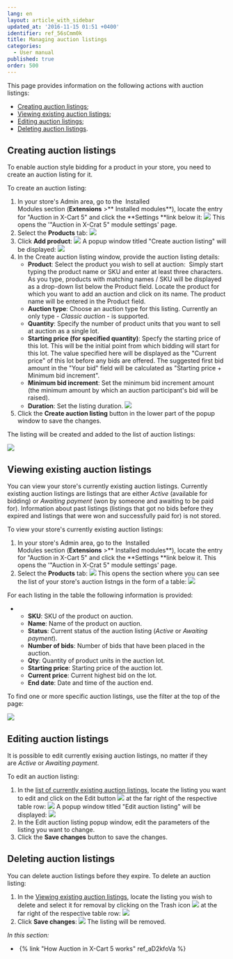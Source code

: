 ```yaml
---
lang: en
layout: article_with_sidebar
updated_at: '2016-11-15 01:51 +0400'
identifier: ref_56sCmm0k
title: Managing auction listings
categories:
  - User manual
published: true
order: 500
---
```



This page provides information on the following actions with auction listings:

*   [Creating auction listings](#creating-auction-listings);
*   [Viewing existing auction listings](#viewing-existing-auction-listings);
*   [Editing auction listings](#editing-auction-listings);
*   [Deleting auction listings](#deleting-auction-listings).

## Creating auction listings

To enable auction style bidding for a product in your store, you need to create an auction listing for it.

To create an auction listing:

1.  In your store's Admin area, go to the  Installed Modules section (**Extensions** >** Installed modules**), locate the entry for "Auction in X-Cart 5" and click the **Settings **link below it:
    ![]({{site.baseurl}}/attachments/8225026/8356065.png?effects=drop-shadow)
    This opens the '"Auction in X-Crat 5" module settings' page.
2.  Select the **Products** tab:
    ![]({{site.baseurl}}/attachments/8225026/8356064.png?effects=drop-shadow)
3.  Click **Add product**:
    ![]({{site.baseurl}}/attachments/8225026/8356066.png?effects=drop-shadow)
    A popup window titled "Create auction listing" will be displayed:
    ![]({{site.baseurl}}/attachments/8225026/8356067.png?effects=drop-shadow)
4.  In the Create auction listing window, provide the auction listing details:
    *   **Product**: Select the product you wish to sell at auction: 
        Simply start typing the product name or SKU and enter at least three characters. As you type, products with matching names / SKU will be displayed as a drop-down list below the Product field. Locate the product for which you want to add an auction and click on its name. The product name will be entered in the Product field.
    *   **Auction type**: Choose an auction type for this listing. Currently an only type - _Classic auction_ - is supported.
    *   **Quantity**: Specify the number of product units that you want to sell at auction as a single lot. 
    *   **Starting price (for specified quantity)**: Specfy the starting price of this lot. This will be the initial point from which bidding will start for this lot. The value specified here will be displayed as the "Current price" of this lot before any bids are offered. The suggested first bid amount in the "Your bid" field will be calculated as "Starting price + Minimum bid increment". 
    *   **Minimum bid increment**: Set the minimum bid increment amount (the minimum amount by which an auction participant's bid will be raised).
    *   **Duration**: Set the listing duration.
        ![]({{site.baseurl}}/attachments/8225026/8356068.png?effects=drop-shadow)
5.  Click the **Create auction listing** button in the lower part of the popup window to save the changes.

The listing will be created and added to the list of auction listings:

![]({{site.baseurl}}/attachments/8225026/8356071.png?effects=drop-shadow)

## Viewing existing auction listings

You can view your store's currently existing auction listings. Currently existing auction listings are listings that are either _Active_ (available for bidding) or _Awaiting payment_ (won by someone and awaiting to be paid for). Information about past listings (listings that got no bids before they expired and listings that were won and successfully paid for) is not stored.

To view your store's currently existing auction listings:

1.  In your store's Admin area, go to the  Installed Modules section (**Extensions** >** Installed modules**), locate the entry for "Auction in X-Cart 5" and click the **Settings **link below it.
    This opens the '"Auction in X-Crat 5" module settings' page.
2.  Select the **Products** tab:
    ![]({{site.baseurl}}/attachments/8225026/8356064.png?effects=drop-shadow)
    This opens the section where you can see the list of your store's auction listngs in the form of a table:
    ![]({{site.baseurl}}/attachments/8225026/8356077.png?effects=drop-shadow)

For each listing in the table the following information is provided:

*   *   **SKU**: SKU of the product on auction.
    *   **Name**: Name of the product on auction.
    *   **Status**: Current status of the auction listing (_Active_ or _Awaiting payment_). 
    *   **Number of bids**: Number of bids that have been placed in the auction.
    *   **Qty**: Quantity of product units in the auction lot.
    *   **Starting price**: Starting price of the auction lot.
    *   **Current price**: Current highest bid on the lot.
    *   **End date**: Date and time of the auction end.

To find one or more specific auction listings, use the filter at the top of the page:

![]({{site.baseurl}}/attachments/8225026/8356082.png?effects=drop-shadow)

## Editing auction listings

It is possible to edit currently exising auction listings, no matter if they are _Active_ or _Awaiting payment_.

To edit an auction listing:

1.  In the [list of currently existing auction listings](#viewing-existing-auction-listings), locate the listing you want to edit and click on the Edit button ![]({{site.baseurl}}/attachments/8225026/8356084.png) at the far right of the respective table row:
    ![]({{site.baseurl}}/attachments/8225026/8356081.png?effects=drop-shadow)
    A popup window titled "Edit auction listing" will be displayed:
    ![]({{site.baseurl}}/attachments/8225026/8356104.png?effects=drop-shadow)
2.  In the Edit auction listing popup window, edit the parameters of the listing you want to change.
3.  Click the **Save changes** button to save the changes.

## Deleting auction listings

You can delete auction listings before they expire. To delete an auction listing:

1.  In the [Viewing existing auction listings](#viewing-existing-auction-listings), locate the listing you wish to delete and select it for removal by clicking on the Trash icon ![]({{site.baseurl}}/attachments/8225026/8356083.png) at the far right of the respective table row:
    ![]({{site.baseurl}}/attachments/8225026/8356079.png?effects=drop-shadow)
2.  Click **Save changes**:
    ![]({{site.baseurl}}/attachments/8225026/8356080.png?effects=drop-shadow)
    The listing will be removed.
    

_In this section:_

*   {% link "How Auction in X-Cart 5 works" ref_aD2kfoVa %}